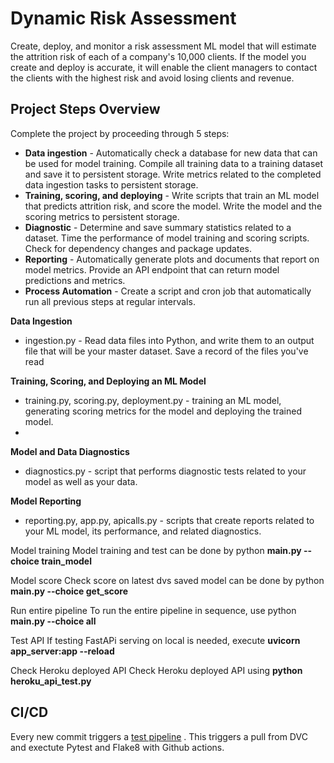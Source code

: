 # Dynamic Risk Assessment

Create, deploy, and monitor a risk assessment ML model that will estimate the attrition risk of each of a company's 10,000 clients. If the model you create and deploy is accurate, it will enable the client managers to contact the clients with the highest risk and avoid losing clients and revenue.

## Project Steps Overview
Complete the project by proceeding through 5 steps:

- **Data ingestion** - Automatically check a database for new data that can be used for model training. Compile all training data to a training dataset and save it to persistent storage. Write metrics related to the completed data ingestion tasks to persistent storage.
- **Training, scoring, and deploying** - Write scripts that train an ML model that predicts attrition risk, and score the model. Write the model and the scoring metrics to persistent storage.
- **Diagnostic** - Determine and save summary statistics related to a dataset. Time the performance of model training and scoring scripts. Check for dependency changes and package updates.
- **Reporting** - Automatically generate plots and documents that report on model metrics. Provide an API endpoint that can return model predictions and metrics.
- **Process Automation** -  Create a script and cron job that automatically run all previous steps at regular intervals.



**Data Ingestion**
- ingestion.py - Read data files into Python, and write them to an output file that will be your master dataset. Save a record of the files you've read

**Training, Scoring, and Deploying an ML Model**
- training.py, scoring.py, deployment.py - training an ML model, generating scoring metrics for the model and deploying the trained model.
- 
**Model and Data Diagnostics**
- diagnostics.py - script that performs diagnostic tests related to your model as well as your data.

**Model Reporting**
- reporting.py, app.py, apicalls.py - scripts that create reports related to your ML model, its performance, and related diagnostics.


Model training
Model training and test can be done by python **main.py --choice train_model**

Model score
Check score on latest dvs saved model can be done by python **main.py --choice get_score**

Run entire pipeline
To run the entire pipeline in sequence, use python **main.py --choice all**

Test API
If testing FastAPi serving on local is needed, execute **uvicorn app_server:app --reload**

Check Heroku deployed API
Check Heroku deployed API using **python heroku_api_test.py**

## CI/CD
Every new commit triggers a [test pipeline](https://github.com/edwards158/fastapi-heroku/blob/master/.github/workflows/python-app.yml)&nbsp;. This triggers a pull from DVC and exectute Pytest and Flake8 with Github actions.  
